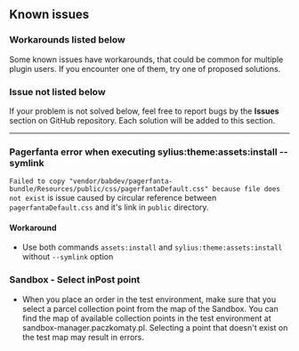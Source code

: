 ## Known issues

### Workarounds listed below

Some known issues have workarounds, that could be common for multiple plugin users. If you encounter one of them, try
one of proposed solutions.

### Issue not listed below

If your problem is not solved below, feel free to report bugs by the **Issues** section on GitHub repository. Each
solution will be added to this section.

- - - -

### Pagerfanta error when executing sylius:theme:assets:install --symlink ###

`Failed to copy "vendor/babdev/pagerfanta-bundle/Resources/public/css/pagerfantaDefault.css" because file does not exist`
is issue caused by circular reference between `pagerfantaDefault.css` and it's link in `public` directory.

#### Workaround #### 

* Use both commands `assets:install` and `sylius:theme:assets:install` without `--symlink` option

### Sandbox - Select inPost point ###
* When you place an order in the test environment, make sure that you select a parcel collection point from the map of the Sandbox. You can find the map of available collection points in the test environment at sandbox-manager.paczkomaty.pl. Selecting a point that doesn't exist on the test map may result in errors.

